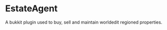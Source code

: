 EstateAgent
===========

A bukkit plugin used to buy, sell and maintain worldedit regioned properties.
